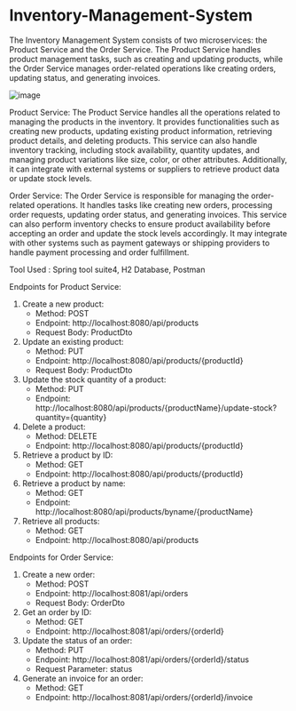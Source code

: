 # Inventory-Management-System
The Inventory Management System consists of two microservices: the Product Service and the Order Service. The Product Service handles product management tasks, such as creating and updating products, while the Order Service manages order-related operations like creating orders, updating status, and generating invoices.

![image](https://github.com/Namrata204/Inventory-Management-System/assets/85054152/91a60b58-6430-4f92-b5d1-5c6271380b6c)

Product Service:
The Product Service handles all the operations related to managing the products in the inventory. It provides functionalities such as creating new products, updating existing product information, retrieving product details, and deleting products. This service can also handle inventory tracking, including stock availability, quantity updates, and managing product variations like size, color, or other attributes. Additionally, it can integrate with external systems or suppliers to retrieve product data or update stock levels.

Order Service:
The Order Service is responsible for managing the order-related operations. It handles tasks like creating new orders, processing order requests, updating order status, and generating invoices. This service can also perform inventory checks to ensure product availability before accepting an order and update the stock levels accordingly. It may integrate with other systems such as payment gateways or shipping providers to handle payment processing and order fulfillment.

Tool Used :
Spring tool suite4,
H2 Database,
Postman


Endpoints for Product Service:

1. Create a new product:
   - Method: POST
   - Endpoint: http://localhost:8080/api/products
   - Request Body: ProductDto
2. Update an existing product:
   - Method: PUT
   - Endpoint: http://localhost:8080/api/products/{productId}
   - Request Body: ProductDto
3. Update the stock quantity of a product:
   - Method: PUT
   - Endpoint: http://localhost:8080/api/products/{productName}/update-stock?quantity={quantity}
4. Delete a product:
   - Method: DELETE
   - Endpoint: http://localhost:8080/api/products/{productId}
5. Retrieve a product by ID:
   - Method: GET
   - Endpoint: http://localhost:8080/api/products/{productId}
6. Retrieve a product by name:
   - Method: GET
   - Endpoint: http://localhost:8080/api/products/byname/{productName}
7. Retrieve all products:
   - Method: GET
   - Endpoint: http://localhost:8080/api/products


Endpoints for Order Service:

1. Create a new order:
   - Method: POST
   - Endpoint: http://localhost:8081/api/orders
   - Request Body: OrderDto
2. Get an order by ID:
   - Method: GET
   - Endpoint: http://localhost:8081/api/orders/{orderId}
3. Update the status of an order:
   - Method: PUT
   - Endpoint: http://localhost:8081/api/orders/{orderId}/status
   - Request Parameter: status
4. Generate an invoice for an order:
   - Method: GET
   - Endpoint: http://localhost:8081/api/orders/{orderId}/invoice
